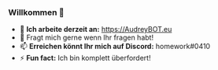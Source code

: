 ### Willkommen 👋


- 🔭 **Ich arbeite derzeit an:** https://AudreyBOT.eu
- 💬 Fragt mich gerne wenn Ihr fragen habt!
- 📫 **Erreichen könnt Ihr mich auf Discord:** homework#0410
- ⚡ **Fun fact:** Ich bin komplett überfordert!

